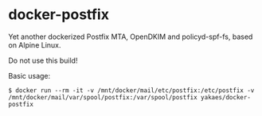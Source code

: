 # docker-postfix
Yet another dockerized Postfix MTA, OpenDKIM and policyd-spf-fs, based on Alpine Linux.

Do not use this build!

Basic usage:

```
$ docker run --rm -it -v /mnt/docker/mail/etc/postfix:/etc/postfix -v /mnt/docker/mail/var/spool/postfix:/var/spool/postfix yakaes/docker-postfix
```


